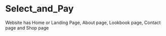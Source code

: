 # Select_and_Pay
 
Website has Home or Landing Page, About page, Lookbook page, Contact page and Shop page

